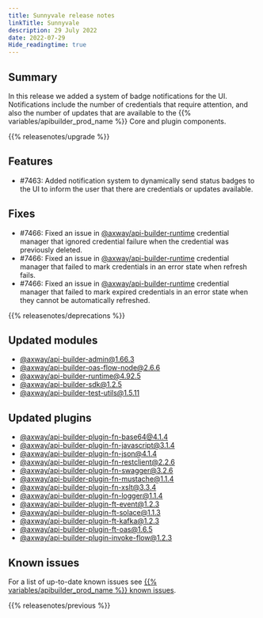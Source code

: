 ```yaml
---
title: Sunnyvale release notes
linkTitle: Sunnyvale
description: 29 July 2022
date: 2022-07-29
Hide_readingtime: true
---
```

## Summary

In this release we added a system of badge notifications for the UI. Notifications include the number of credentials that require attention, and also the number of updates that are available to the {{% variables/apibuilder_prod_name %}} Core and plugin components.

{{% releasenotes/upgrade %}}

## Features

* #7463: Added notification system to dynamically send status badges to the UI to inform the user that there are credentials or updates available.

## Fixes

* #7466: Fixed an issue in [@axway/api-builder-runtime](https://www.npmjs.com/package/@axway/api-builder-runtime) credential manager that ignored credential failure when the credential was previously deleted.
* #7466: Fixed an issue in [@axway/api-builder-runtime](https://www.npmjs.com/package/@axway/api-builder-runtime) credential manager that failed to mark credentials in an error state when refresh fails.
* #7466: Fixed an issue in [@axway/api-builder-runtime](https://www.npmjs.com/package/@axway/api-builder-runtime) credential manager that failed to mark expired credentials in an error state when they cannot be automatically refreshed.

{{% releasenotes/deprecations %}}

<!-- Regenerate modules/plugins with api-builder-tools generate-release-notes script -->
## Updated modules
* [@axway/api-builder-admin@1.66.3](https://www.npmjs.com/package/@axway/api-builder-admin/v/1.66.3)
* [@axway/api-builder-oas-flow-node@2.6.6](https://www.npmjs.com/package/@axway/api-builder-oas-flow-node/v/2.6.6)
* [@axway/api-builder-runtime@4.92.5](https://www.npmjs.com/package/@axway/api-builder-runtime/v/4.92.5)
* [@axway/api-builder-sdk@1.2.5](https://www.npmjs.com/package/@axway/api-builder-sdk/v/1.2.5)
* [@axway/api-builder-test-utils@1.5.11](https://www.npmjs.com/package/@axway/api-builder-test-utils/v/1.5.11)

## Updated plugins
* [@axway/api-builder-plugin-fn-base64@4.1.4](https://www.npmjs.com/package/@axway/api-builder-plugin-fn-base64/v/4.1.4)
* [@axway/api-builder-plugin-fn-javascript@3.1.4](https://www.npmjs.com/package/@axway/api-builder-plugin-fn-javascript/v/3.1.4)
* [@axway/api-builder-plugin-fn-json@4.1.4](https://www.npmjs.com/package/@axway/api-builder-plugin-fn-json/v/4.1.4)
* [@axway/api-builder-plugin-fn-restclient@2.2.6](https://www.npmjs.com/package/@axway/api-builder-plugin-fn-restclient/v/2.2.6)
* [@axway/api-builder-plugin-fn-swagger@3.2.6](https://www.npmjs.com/package/@axway/api-builder-plugin-fn-swagger/v/3.2.6)
* [@axway/api-builder-plugin-fn-mustache@1.1.4](https://www.npmjs.com/package/@axway/api-builder-plugin-fn-mustache/v/1.1.4)
* [@axway/api-builder-plugin-fn-xslt@3.3.4](https://www.npmjs.com/package/@axway/api-builder-plugin-fn-xslt/v/3.3.4)
* [@axway/api-builder-plugin-fn-logger@1.1.4](https://www.npmjs.com/package/@axway/api-builder-plugin-fn-logger/v/1.1.4)
* [@axway/api-builder-plugin-ft-event@1.2.3](https://www.npmjs.com/package/@axway/api-builder-plugin-ft-event/v/1.2.3)
* [@axway/api-builder-plugin-ft-solace@1.1.3](https://www.npmjs.com/package/@axway/api-builder-plugin-ft-solace/v/1.1.3)
* [@axway/api-builder-plugin-ft-kafka@1.2.3](https://www.npmjs.com/package/@axway/api-builder-plugin-ft-kafka/v/1.2.3)
* [@axway/api-builder-plugin-ft-oas@1.6.5](https://www.npmjs.com/package/@axway/api-builder-plugin-ft-oas/v/1.6.5)
* [@axway/api-builder-plugin-invoke-flow@1.2.3](https://www.npmjs.com/package/@axway/api-builder-plugin-invoke-flow/v/1.2.3)

## Known issues
For a list of up-to-date known issues see [{{% variables/apibuilder_prod_name %}} known issues](/docs/known_issues/).

{{% releasenotes/previous %}}
